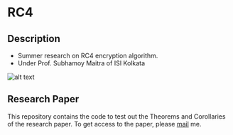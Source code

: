 # RC4

## Description

* Summer research on RC4 encryption algorithm.
* Under Prof. Subhamoy Maitra of ISI Kolkata

![alt text](https://www.isical.ac.in/~repro/wp-content/themes/isirepro/images/isi4_1.png "ISI Kolkata")

## Research Paper

This repository contains the code to test out the Theorems and
Corollaries of the research paper. To get access to the paper,
please [mail](mailto:chandratop.mail@gmail.com) me.
